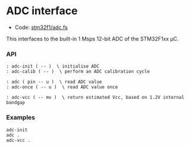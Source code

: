 # ADC interface

[code]: stm32f1/adc.fs ()
* Code: <a href="https://github.com/jeelabs/embello/tree/master/explore/1608-forth/flib/stm32f1/adc.fs">stm32f1/adc.fs</a>

This interfaces to the built-in 1 Msps 12-bit ADC of the STM32F1xx µC.

### API

[defs]: <> (adc-init adc-calib)
```
: adc-init ( -- )  \ initialise ADC
: adc-calib ( -- )  \ perform an ADC calibration cycle
```

[defs]: <> (adc adc-once)
```
: adc ( pin -- u )  \ read ADC value
: adc-once ( -- u )  \ read ADC value once
```

[defs]: <> (adc-vcc)
```
: adc-vcc ( -- mv )  \ return estimated Vcc, based on 1.2V internal bandgap
```

### Examples

    adc-init
    adc .
    adc-vcc .
